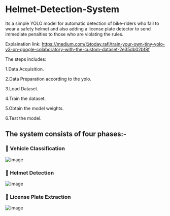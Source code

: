 # Helmet-Detection-System
Its a simple YOLO model for automatic detection of bike-riders who fail to wear a safety helmet and also adding a license plate detector to send immediate penalties to those who are violating the rules.

Explaination link: https://medium.com/@today.rafi/train-your-own-tiny-yolo-v3-on-google-colaboratory-with-the-custom-dataset-2e35db02bf8f

The steps includes:

1.Data Acquisition.

2.Data Preparation according to the yolo.

3.Load Dataset.

4.Train the dataset.

5.Obtain the model weights.

6.Test the model.

## The system consists of four phases:-

###  Vehicle Classification


![image](https://user-images.githubusercontent.com/91131508/134350510-2721b339-e4b3-4e82-9a6c-d0c659bac457.png)

###  Helmet Detection

![image](https://user-images.githubusercontent.com/91131508/134350740-45f84dd6-92ac-4f34-9d64-58160adc571e.png)

###  License Plate Extraction

![image](https://user-images.githubusercontent.com/91131508/134350805-55855a58-991a-4f70-a572-8ad51dbe0ac6.png)
